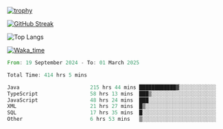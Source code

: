 <!--
**ren-joey/ren-joey** is a ✨ _special_ ✨ repository because its `README.md` (this file) appears on your GitHub profile.

Here are some ideas to get you started:

- 🔭 I’m currently working on ...
- 🌱 I’m currently learning ...
- 👯 I’m looking to collaborate on ...
- 🤔 I’m looking for help with ...
- 💬 Ask me about ...
- 📫 How to reach me: ...
- 😄 Pronouns: ...
- ⚡ Fun fact: ...
-->

[![trophy](https://github-profile-trophy.vercel.app/?username=ren-joey&theme=darkhub&column=5)](https://github.com/ren-joey)

[![GitHub Streak](https://streak-stats.demolab.com/?user=ren-joey&theme=dark)](https://github.com/ren-joey)

![Top Langs](https://github-readme-stats.vercel.app/api/top-langs?username=ren-joey&show_icons=true&layout=compact&locale=en&hide=html,CSS,scss,Pug,Twig&theme=dark)

[![Waka_time](https://github-readme-stats.vercel.app/api/wakatime?username=joeyren&theme=dark)](https://github.com/ren-joey)

<!--START_SECTION:waka-->

```rust
From: 19 September 2024 - To: 01 March 2025

Total Time: 414 hrs 5 mins

Java                       215 hrs 44 mins ████████████▓░░░░░░░░░░░░   51.25 %
TypeScript                 58 hrs 13 mins  ███▒░░░░░░░░░░░░░░░░░░░░░   13.83 %
JavaScript                 48 hrs 24 mins  ███░░░░░░░░░░░░░░░░░░░░░░   11.50 %
XML                        21 hrs 27 mins  █▒░░░░░░░░░░░░░░░░░░░░░░░   05.10 %
SQL                        17 hrs 35 mins  █░░░░░░░░░░░░░░░░░░░░░░░░   04.18 %
Other                      6 hrs 53 mins   ▒░░░░░░░░░░░░░░░░░░░░░░░░   01.64 %
```

<!--END_SECTION:waka-->
